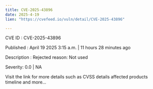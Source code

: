 ```yaml
---
title: CVE-2025-43896
date: 2025-4-19
lien: "https://cvefeed.io/vuln/detail/CVE-2025-43896"

---
```


CVE ID : CVE-2025-43896

Published :  April 19
2025
3:15 a.m. | 11 hours
28 minutes ago

Description : Rejected reason: Not used

Severity: 0.0 | NA

Visit the link for more details
such as CVSS details
affected products
timeline
and more...
